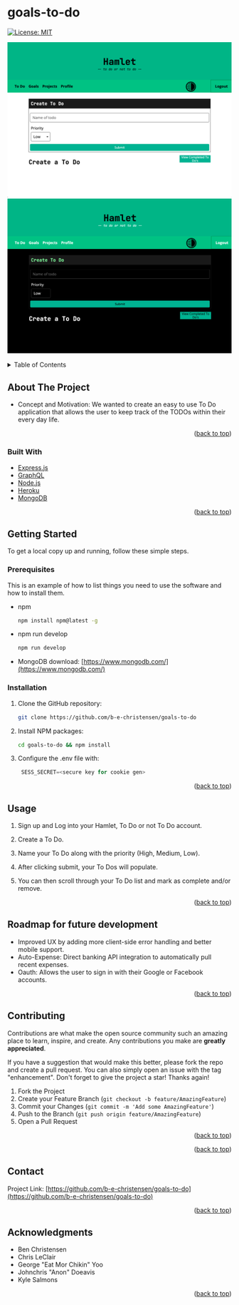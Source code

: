 # goals-to-do

<div id="top"></div>
<!--
*** Thanks for checking out the Best-README-Template. If you have a suggestion
*** that would make this better, please fork the repo and create a pull request
*** or simply open an issue with the tag "enhancement".
*** Don't forget to give the project a star!
*** Thanks again! Now go create something AMAZING! :D
-->



<!-- PROJECT SHIELDS -->
<!--
*** I'm using markdown "reference style" links for readability.
*** Reference links are enclosed in brackets [ ] instead of parentheses ( ).
*** See the bottom of this document for the declaration of the reference variables
*** for contributors-url, forks-url, etc. This is an optional, concise syntax you may use.
*** https://www.markdownguide.org/basic-syntax/#reference-style-links
-->

[![License: MIT](https://img.shields.io/badge/License-MIT-yellow.svg)](https://opensource.org/licenses/MIT)

![generated HTML screen shot](./images/goalstodolight.png)
![generated HTML screen shot](./images/goalstododark.png)



<!-- PROJECT LOGO
<br />
<div align="center">
    <img src="" alt="Logo" width="80" height="80">
  </a>

<h3 align="center">budget-tracking-app</h3>

  <p align="center">
    project_description
    <br />
    <a href="https://github.com/github_username/repo_name"><strong>Explore the docs »</strong></a>
    <br />
    <br />
    <a href="https://github.com/github_username/repo_name">View Demo</a>
    ·
    <a href="https://github.com/github_username/repo_name/issues">Report Bug</a>
    ·
    <a href="https://github.com/github_username/repo_name/issues">Request Feature</a>
  </p>
</div> -->



<!-- TABLE OF CONTENTS -->
<details>
  <summary>Table of Contents</summary>
  <ol>
    <li>
      <a href="#about-the-project">About The Project</a>
      <ul>
        <li><a href="#built-with">Built With</a></li>
      </ul>
    </li>
    <li>
      <a href="#getting-started">Getting Started</a>
      <ul>
        <li><a href="#prerequisites">Prerequisites</a></li>
        <li><a href="#installation">Installation</a></li>
      </ul>
    </li>
    <li><a href="#usage">Usage</a></li>
    <li><a href="#contributing">Contributing</a></li>
    <li><a href="#contact">Contact</a></li>
    <li><a href="#acknowledgments">Acknowledgments</a></li>
  </ol>
</details>



<!-- ABOUT THE PROJECT -->
## About The Project

* Concept and Motivation: We wanted to create an easy to use To Do application that allows the user to keep track of the TODOs within their every day life.


<p align="right">(<a href="#top">back to top</a>)</p>



### Built With

* [Express.js](https://expressjs.com/)
* [GraphQL](https://graphql.org/)
* [Node.js](https://nodejs.dev/)
* [Heroku](https://id.heroku.com/login)
* [MongoDB](https://www.mongodb.com/)



<p align="right">(<a href="#top">back to top</a>)</p>



<!-- GETTING STARTED -->
## Getting Started

To get a local copy up and running, follow these simple steps.


### Prerequisites

This is an example of how to list things you need to use the software and how to install them.
* npm
  ```sh
  npm install npm@latest -g
  ```
* npm run develop
  ```sh
  npm run develop
  ```
* MongoDB download: [https://www.mongodb.com/](https://www.mongodb.com/)   

### Installation

1. Clone the GitHub repository:
   ```sh
   git clone https://github.com/b-e-christensen/goals-to-do
   ```
2. Install NPM packages:
   ```sh
   cd goals-to-do && npm install

3. Configure the .env file with:
   ```js
    SESS_SECRET=<secure key for cookie gen>
   ```

<p align="right">(<a href="#top">back to top</a>)</p>



<!-- USAGE EXAMPLES -->
## Usage

1. Sign up and Log into your Hamlet, To Do or not To Do account.

2. Create a To Do.

3. Name your To Do along with the priority (High, Medium, Low).

4. After clicking submit, your To Dos will populate.

5. You can then scroll through your To Do list and mark as complete and/or remove.

<!-- _For more examples, please refer to the [Documentation](https://example.com)_ -->

<p align="right">(<a href="#top">back to top</a>)</p>



<!-- ROADMAP -->
## Roadmap for future development

- Improved UX by adding more client-side error handling and better mobile support.
- Auto-Expense: Direct banking API integration to automatically pull recent expenses.
- Oauth: Allows the user to sign in with their Google or Facebook accounts.

<!-- See the [open issues](https://github.com/github_username/repo_name/issues) for a full list of proposed features (and known issues). -->

<p align="right">(<a href="#top">back to top</a>)</p>



<!-- CONTRIBUTING -->
## Contributing

Contributions are what make the open source community such an amazing place to learn, inspire, and create. Any contributions you make are **greatly appreciated**.

If you have a suggestion that would make this better, please fork the repo and create a pull request. You can also simply open an issue with the tag "enhancement".
Don't forget to give the project a star! Thanks again!

1. Fork the Project
2. Create your Feature Branch (`git checkout -b feature/AmazingFeature`)
3. Commit your Changes (`git commit -m 'Add some AmazingFeature'`)
4. Push to the Branch (`git push origin feature/AmazingFeature`)
5. Open a Pull Request

<p align="right">(<a href="#top">back to top</a>)</p>



<!-- LICENSE -->
<!-- ## License

[![License: MIT](https://img.shields.io/badge/License-MIT-yellow.svg)](https://opensource.org/licenses/MIT) -->


<p align="right">(<a href="#top">back to top</a>)</p>



<!-- CONTACT -->
## Contact

<!-- Your Name - [@twitter_handle](https://twitter.com/twitter_handle) - email@email_client.com -->

Project Link: [https://github.com/b-e-christensen/goals-to-do](https://github.com/b-e-christensen/goals-to-do)

<p align="right">(<a href="#top">back to top</a>)</p>



<!-- ACKNOWLEDGMENTS -->
## Acknowledgments

* Ben Christensen
* Chris LeClair
* George "Eat Mor Chikin" Yoo
* Johnchris "Anon" Doeavis
* Kyle Salmons

<p align="right">(<a href="#top">back to top</a>)</p>
